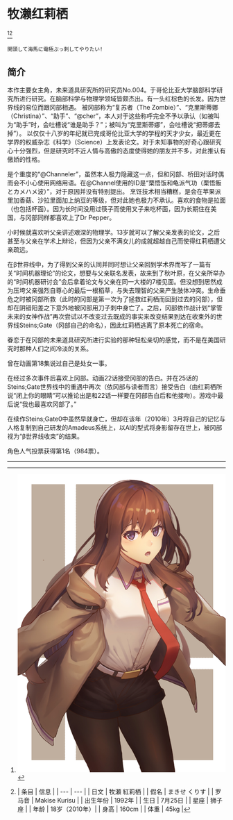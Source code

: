 # 牧濑红莉栖
[^人物图像][^人物信息]

```character-quote
開頭して海馬に電極ぶっ刺してやりたい!
```

## 简介
本作主要女主角，未来道具研究所的研究员No.004。于哥伦比亚大学脑部科学研究所进行研究。在脑部科学与物理学领域皆颇杰出。有一头红棕色的长发。因为世界线的易位而跟冈部相遇。 被冈部称为“复苏者（The Zombie）”、“克里斯蒂娜（Christina）”、“助手”、“@cher”，本人对于这些称呼完全不予以承认（如被叫为“助手”时，会吐槽说“谁是助手？”；被叫为“克里斯蒂娜”，会吐槽说“把蒂娜去掉”）。 以仅仅十八岁的年纪就已完成哥伦比亚大学的学程的天才少女，最近更在学界的权威杂志《科学》（Science）上发表论文。对于未知事物的好奇心跟研究心十分强烈，但是研究时不近人情与高傲的态度使得她的朋友并不多，对此推认有傲娇的性格。

是个重度的“@Channeler”，虽然本人极力隐藏这一点，但和冈部、桥田对话时偶而会不小心使用网络用语。在@Channel使用的ID是“栗悟饭和龟派气功（栗悟飯とカメハメ波）”，对于原因并没有特别提出。 烹饪技术相当糟糕，是会在苹果派里加香菇、沙拉里面加上纳豆的等级，但对此她也极力不承认。喜欢的食物是拉面（也包括杯面）。因为长时间没用过筷子而使用叉子来吃杯面，因为长期住在美国，与冈部同样都喜欢上了Dr Pepper。

小时候就喜欢听父亲讲述艰深的物理学。13岁就可以了解父亲发表的论文，之后甚至与父亲在学术上辩论，但因为父亲不满女儿的成就超越自己而使得红莉栖遭父亲疏远。

<span class="heimu">在β世界线中，为了得到父亲的认同并同时想让父亲回到学术界而写了一篇有关“时间机器理论”的论文，想要与父亲联名发表，故来到了秋叶原，在父亲所举办的“时间机器研讨会”会后拿着论文与父亲在同一大楼的7楼见面。但没想到居然成为压垮父亲强烈自尊心的最后一根稻草，与失去理智的父亲产生肢体冲突。生命垂危之时被冈部所救（此时的冈部是第一次为了拯救红莉栖而回到过去的冈部），但却在阴错阳差之下意外地被冈部用刀子刺中身亡了。之后，冈部依作战计划“掌管未来的女神作战”再次尝试以不改变过去既成的事实来改变结果到达在收束外的世界线Steins;Gate（冈部自己的命名），因此红莉栖逃离了原本死亡的宿命。</span>

眷恋于在冈部的未来道具研究所进行实验的那种轻松亲切的感觉，而不是在美国研究时那种人们之间冷淡的关系。

<span class="heimu">曾在动画第18集说过自己是处女一事。</span>

<span class="heimu">在经过多次事件后喜欢上冈部。动画22话接受冈部的告白。并在25话的Steins;Gate世界线中的重遇中再次（依冈部与读者而言）接受告白（由红莉栖所说“闭上你的眼睛”可以推论出是和22话一样要在冈部告白后和他接吻）。游戏中最后说“我也最喜欢冈部了。”</span>

<span class="heimu">在续作Steins;Gate0中虽然早就身亡，但却在该年（2010年）3月将自己的记忆与人格复制到自己研发的Amadeus系统上，以AI的型式将身影留存在世上，被冈部视为“β世界线收束”的结果。</span>

角色人气投票获得第1名（984票）。

----


[^人物图像]: ![牧濑红莉栖](/assets/img/sg/character/sg_kurisu_2.jpg)

[^人物信息]: | 条目 | 信息 |
| ---  | --- |
| 日文 | 牧瀬 紅莉栖 |
| 假名 | まきせ くりす |
| 罗马音 | Makise Kurisu |
| 出生年份 | 1992年 |
| 生日 | 7月25日 |
| 星座 | 狮子座 |
| 年龄 | 18岁（2010年）|
| 身高 | 160cm |
| 体重 | 45kg |
